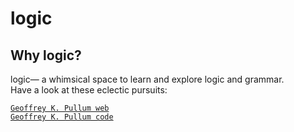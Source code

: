 # logic

## Why logic?

logic— a whimsical space to learn and explore logic and grammar.  
Have a look at these eclectic pursuits:

[`Geoffrey K. Pullum web`][1]  
[`Geoffrey K. Pullum code`](docs/gpullum)

[1]: https://project4dimensions.github.io/logic/gpullum/
